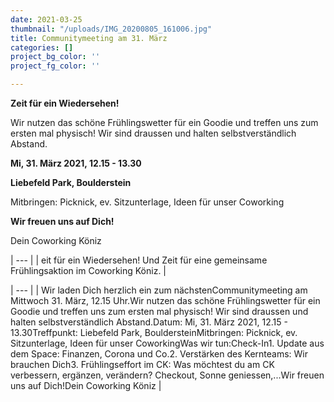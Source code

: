 ```yaml
---
date: 2021-03-25
thumbnail: "/uploads/IMG_20200805_161006.jpg"
title: Communitymeeting am 31. März
categories: []
project_bg_color: ''
project_fg_color: ''

---
```

**Zeit für ein Wiedersehen!** 

Wir nutzen das schöne Frühlingswetter für ein Goodie und treffen uns zum ersten mal physisch! Wir sind draussen und halten selbstverständlich Abstand.

**Mi, 31. März 2021, 12.15 - 13.30**

**Liebefeld Park, Boulderstein**

Mitbringen: Picknick, ev. Sitzunterlage, Ideen für unser Coworking

**Wir freuen uns auf Dich!**

Dein Coworking Köniz

| --- |
| eit für ein Wiedersehen! Und Zeit für eine gemeinsame Frühlingsaktion im Coworking Köniz.  |

| --- |
| Wir laden Dich herzlich ein zum nächstenCommunitymeeting am Mittwoch 31. März, 12.15 Uhr.Wir nutzen das schöne Frühlingswetter für ein Goodie und treffen uns zum ersten mal physisch! Wir sind draussen und halten selbstverständlich Abstand.Datum: Mi, 31. März 2021, 12.15 - 13.30Treffpunkt: Liebefeld Park, BouldersteinMitbringen: Picknick, ev. Sitzunterlage, Ideen für unser CoworkingWas wir tun:Check-In1. Update aus dem Space: Finanzen, Corona und Co.2. Verstärken des Kernteams: Wir brauchen Dich3. Frühlingseffort im CK: Was möchtest du am CK verbessern, ergänzen, verändern? Checkout, Sonne geniessen,...Wir freuen uns auf Dich!Dein Coworking Köniz |
